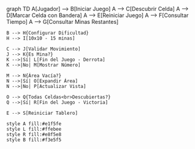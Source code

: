 graph TD
    A[Jugador] --> B[Iniciar Juego]
    A --> C[Descubrir Celda]
    A --> D[Marcar Celda con Bandera]
    A --> E[Reiniciar Juego]
    A --> F[Consultar Tiempo]
    A --> G[Consultar Minas Restantes]
    
    B --> H{Configurar Dificultad}
    H --> I[10x10 - 15 minas]
    
    C --> J[Validar Movimiento]
    J --> K{Es Mina?}
    K -->|Sí| L[Fin del Juego - Derrota]
    K -->|No| M[Mostrar Número]
    
    M --> N{Área Vacía?}
    N -->|Sí| O[Expandir Área]
    N -->|No| P[Actualizar Vista]
    
    O --> Q{Todas Celdas<br>Descubiertas?}
    Q -->|Sí| R[Fin del Juego - Victoria]
    
    E --> S[Reiniciar Tablero]
    
    style A fill:#e1f5fe
    style L fill:#ffebee
    style R fill:#e8f5e8
    style B fill:#f3e5f5
